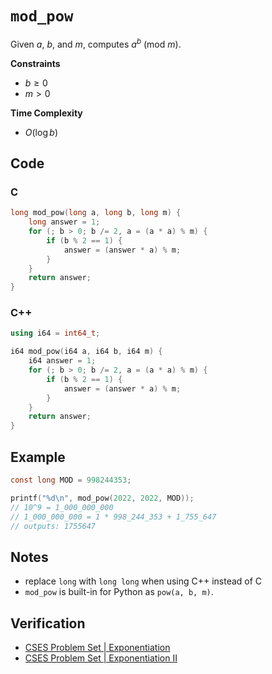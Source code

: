 # `mod_pow`
Given $a$, $b$, and $m$, computes $a^{b}~(\text{mod}~m)$.

**Constraints**
- $b \ge 0$
- $m > 0$

**Time Complexity**
- $O(\log b)$

## Code
### C
```c
long mod_pow(long a, long b, long m) {
	long answer = 1;
	for (; b > 0; b /= 2, a = (a * a) % m) {
		if (b % 2 == 1) {
			answer = (answer * a) % m;
		}
	}
	return answer;
}
```

### C++
```cpp
using i64 = int64_t;
```

```cpp
i64 mod_pow(i64 a, i64 b, i64 m) {
	i64 answer = 1;
	for (; b > 0; b /= 2, a = (a * a) % m) {
		if (b % 2 == 1) {
			answer = (answer * a) % m;
		}
	}
	return answer;
}
```

## Example
```c
const long MOD = 998244353;

printf("%d\n", mod_pow(2022, 2022, MOD));
// 10^9 = 1_000_000_000
// 1_000_000_000 = 1 * 998_244_353 + 1_755_647
// outputs: 1755647
```

## Notes
- replace `long` with `long long` when using C++ instead of C
- `mod_pow` is built-in for Python as `pow(a, b, m)`.

## Verification
- [CSES Problem Set | Exponentiation](https://cses.fi/problemset/task/1095/)
- [CSES Problem Set | Exponentiation II](https://cses.fi/problemset/task/1712/)
